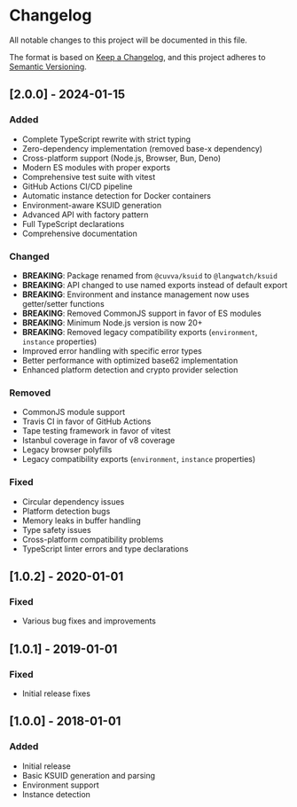 # Changelog

All notable changes to this project will be documented in this file.

The format is based on [Keep a Changelog](https://keepachangelog.com/en/1.0.0/),
and this project adheres to [Semantic Versioning](https://semver.org/spec/v2.0.0.html).

## [2.0.0] - 2024-01-15

### Added
- Complete TypeScript rewrite with strict typing
- Zero-dependency implementation (removed base-x dependency)
- Cross-platform support (Node.js, Browser, Bun, Deno)
- Modern ES modules with proper exports
- Comprehensive test suite with vitest
- GitHub Actions CI/CD pipeline
- Automatic instance detection for Docker containers
- Environment-aware KSUID generation
- Advanced API with factory pattern
- Full TypeScript declarations
- Comprehensive documentation

### Changed
- **BREAKING**: Package renamed from `@cuvva/ksuid` to `@langwatch/ksuid`
- **BREAKING**: API changed to use named exports instead of default export
- **BREAKING**: Environment and instance management now uses getter/setter functions
- **BREAKING**: Removed CommonJS support in favor of ES modules
- **BREAKING**: Minimum Node.js version is now 20+
- **BREAKING**: Removed legacy compatibility exports (`environment`, `instance` properties)
- Improved error handling with specific error types
- Better performance with optimized base62 implementation
- Enhanced platform detection and crypto provider selection

### Removed
- CommonJS module support
- Travis CI in favor of GitHub Actions
- Tape testing framework in favor of vitest
- Istanbul coverage in favor of v8 coverage
- Legacy browser polyfills
- Legacy compatibility exports (`environment`, `instance` properties)

### Fixed
- Circular dependency issues
- Platform detection bugs
- Memory leaks in buffer handling
- Type safety issues
- Cross-platform compatibility problems
- TypeScript linter errors and type declarations

## [1.0.2] - 2020-01-01

### Fixed
- Various bug fixes and improvements

## [1.0.1] - 2019-01-01

### Fixed
- Initial release fixes

## [1.0.0] - 2018-01-01

### Added
- Initial release
- Basic KSUID generation and parsing
- Environment support
- Instance detection
